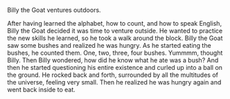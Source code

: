 Billy the Goat ventures outdoors.

After having learned the alphabet, how to count, and how to speak English, Billy the Goat decided it was time to venture outside.
He wanted to practice the new skills he learned, so he took a walk around the block.
Billy the Goat saw some bushes and realized he was hungry.
As he started eating the bushes, he counted them.
One, two, three, four bushes.
Yummmm, thought Billy.
Then Billy wondered, how did he know what he ate was a bush?
And then he started questioning his entire existence and curled up into a ball on the ground.
He rocked back and forth, surrounded by all the multitudes of the universe, feeling very small.
Then he realized he was hungry again and went back inside to eat.
